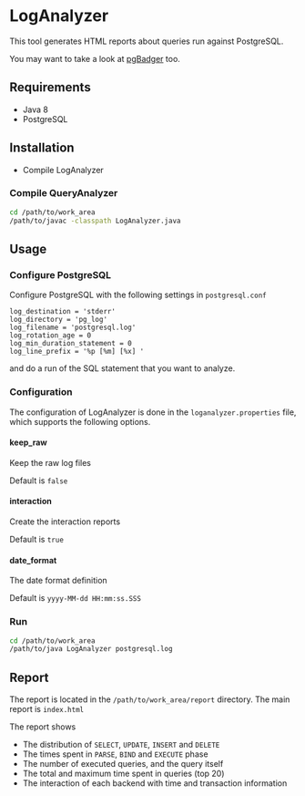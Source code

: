 # LogAnalyzer

This tool generates HTML reports about queries run against PostgreSQL.

You may want to take a look at [pgBadger](http://dalibo.github.io/pgbadger/) too.

## Requirements

* Java 8
* PostgreSQL

## Installation

* Compile LogAnalyzer

### Compile QueryAnalyzer

```bash
cd /path/to/work_area
/path/to/javac -classpath LogAnalyzer.java
```

## Usage

### Configure PostgreSQL

Configure PostgreSQL with the following settings in ```postgresql.conf```

```
log_destination = 'stderr'
log_directory = 'pg_log'
log_filename = 'postgresql.log'
log_rotation_age = 0
log_min_duration_statement = 0
log_line_prefix = '%p [%m] [%x] '
```

and do a run of the SQL statement that you want to analyze.

### Configuration

The configuration of LogAnalyzer is done in the ```loganalyzer.properties``` file, which supports the following
options.

#### keep_raw

Keep the raw log files

Default is ```false```

#### interaction

Create the interaction reports

Default is ```true```

#### date_format

The date format definition

Default is ```yyyy-MM-dd HH:mm:ss.SSS```

### Run

```bash
cd /path/to/work_area
/path/to/java LogAnalyzer postgresql.log
```

## Report

The report is located in the ```/path/to/work_area/report``` directory. The main report is ```index.html```

The report shows

* The distribution of ```SELECT```, ```UPDATE```, ```INSERT``` and ```DELETE```
* The times spent in ```PARSE```, ```BIND``` and ```EXECUTE``` phase
* The number of executed queries, and the query itself
* The total and maximum time spent in queries (top 20)
* The interaction of each backend with time and transaction information
